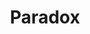 ---
layout: autor
title: Paradox
posicion: Ilustrador
generosAutor: Cómic
paisAutor: Perú
imagenAutor:
---